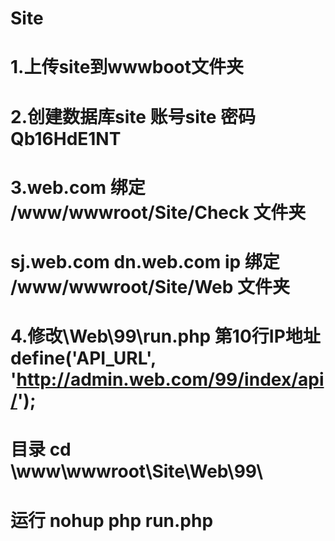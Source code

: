 # Site
# 1.上传site到wwwboot文件夹
# 2.创建数据库site  账号site 密码Qb16HdE1NT
# 3.web.com 绑定 /www/wwwroot/Site/Check  文件夹
# sj.web.com  dn.web.com  ip   绑定 /www/wwwroot/Site/Web 文件夹
# 4.修改\Web\99\run.php 第10行IP地址  define('API_URL', 'http://admin.web.com/99/index/api/');
# 目录 cd \www\wwwroot\Site\Web\99\
# 运行  nohup php run.php